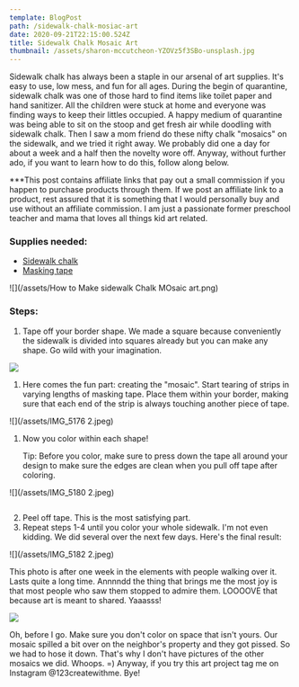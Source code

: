 ```yaml
---
template: BlogPost
path: /sidewalk-chalk-mosiac-art
date: 2020-09-21T22:15:00.524Z
title: Sidewalk Chalk Mosaic Art
thumbnail: /assets/sharon-mccutcheon-YZOVz5f3SBo-unsplash.jpg
---
```

Sidewalk chalk has always been a staple in our arsenal of art supplies. It's easy to use, low mess, and fun for all ages. During the begin of quarantine, sidewalk chalk was one of those hard to find items like toilet paper and hand sanitizer. All the children were stuck at home and everyone was finding ways to keep their littles occupied. A happy medium of quarantine was being able to sit on the stoop and get fresh air while doodling with sidewalk chalk. Then I saw a mom friend do these nifty chalk "mosaics" on the sidewalk, and we tried it right away. We probably did one a day for about a week and a half then the novelty wore off. Anyway, without further ado, if you want to learn how to do this, follow along below.

\*\**This post contains affiliate links that pay out a small commission if you happen to purchase products through them.  If we post an affiliate link to a product, rest assured that it is something that I would personally buy and use without an affiliate commission. I am just a passionate former preschool teacher and mama that loves all things kid art related. 

### Supplies needed:

* [Sidewalk chalk](https://amzn.to/2QrzS1F)
* [Masking tape](https://amzn.to/32dQwZb)

![](/assets/How to Make sidewalk Chalk MOsaic art.png)

### Steps:

1. Tape off your border shape. We made a square because conveniently the sidewalk is divided into squares already but you can make any shape. Go wild with your imagination.

![](/assets/IMG_8798.jpeg)

1. Here comes the fun part: creating the "mosaic". Start tearing of strips in varying lengths of masking tape. Place them within your border, making sure that each end of the strip is always touching another piece of tape. 

![](/assets/IMG_5176 2.jpeg)

1. Now you color within each shape! 

   Tip: Before you color, make sure to press down the tape all around your design to make sure the edges are clean when you pull off tape after coloring.

![](/assets/IMG_5180 2.jpeg)

![]()

2. Peel off tape. This is the most satisfying part.
3. Repeat steps 1-4 until you color your whole sidewalk. I'm not even kidding. We did several over the next few days. Here's the final result:

![](/assets/IMG_5182 2.jpeg)

This photo is after one week in the elements with people walking over it. Lasts quite a long time. Annnndd the thing that brings me the most joy is that most people who saw them stopped to admire them. LOOOOVE that because art is meant to shared. Yaaasss! 

![](/assets/IMG_4968.jpeg)

Oh, before I go. Make sure you don't color on space that isn't yours. Our mosaic spilled a bit over on the neighbor's property and they got pissed. So we had to hose it down. That's why I don't have pictures of the other mosaics we did. Whoops. =) Anyway, if you try this art project tag me on Instagram @123createwithme. Bye!
